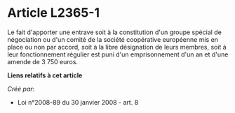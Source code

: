 # Article L2365-1

Le fait d'apporter une entrave soit à la constitution d'un groupe spécial de négociation ou d'un comité de la société
coopérative européenne mis en place ou non par accord, soit à la libre désignation de leurs membres, soit à leur
fonctionnement régulier est puni d'un emprisonnement d'un an et d'une amende de 3 750 euros.

**Liens relatifs à cet article**

_Créé par_:

  - Loi n°2008-89 du 30 janvier 2008 - art. 8
